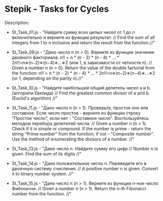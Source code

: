 # Stepik - Tasks for Cycles
Description:

- St_Task_01.js - 
"Найдите сумму  всех целых чисел от 1 до n включительно и верните из функции результат. // Find the sum of all integers from 1 to n inclusive and return the result from the function.//"

- St_Task_09.js - 
"Дано число n (n > 0). Верните из функции значение двойного факториала: n!! = n * (n - 2) * (n - 4) * ... * 2n!!=n∗(n−2)∗(n−4)∗...∗2 (или 1, в зависимости от четности n). 
// Given a number n (n > 0). Return the value of the double factorial from the function: n!! = n * (n - 2) * (n - 4) * ... * 2n!!=n∗(n−2)∗(n−4)∗...∗2 (or 1, depending on the parity n).//"

- St_Task_10.js - 
"Найдите наибольший общий делитель чисел a и b. (алгоритм Евклида) // Find the greatest common divisor of a and b. (Euclid's algorithm) //"

- St_Task_11.js - 
"Дано число n (n > 1). Проверьте, простое оно или составное. Если число простое - верните из функции строку "Простое число", если нет - "Составное число". Воспользуйтесь методом перебора делителей числа. // Given a number n (n > 1). Check if it is simple or compound. If the number is prime - return the string "Prime number" from the function, if not - "Composite number". Use the method of enumerating the divisors of a number. //"

- St_Task_13.js - 
"Дано число n. Найдите сумму его цифр // Number n is given. Find the sum of its digits //"

- St_Task_14.js - 
"Дано положительное число n. Переведите его в двоичную систему счисления. // A positive number n is given. Convert it to binary number system. //"

- St_Task_15.js - 
"Дано число n (n > 1). Верните из функции n-ное число Фибоначчи. // Given a number n (n > 1). Return the n-th Fibonacci number from the function. //"
